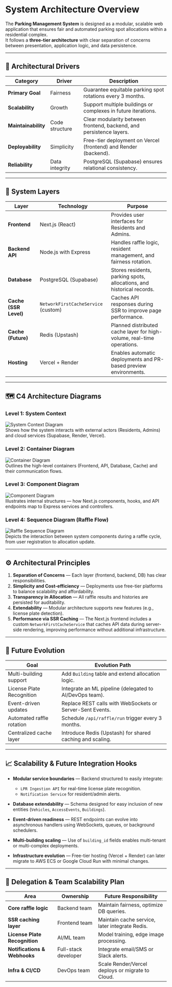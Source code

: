 # System Architecture Overview

The **Parking Management System** is designed as a modular, scalable web application that ensures fair and automated parking spot allocations within a residential complex.  
It follows a **three-tier architecture** with clear separation of concerns between presentation, application logic, and data persistence.

---

## 🧩 Architectural Drivers

| Category            | Driver         | Description                                                         |
| ------------------- | -------------- | ------------------------------------------------------------------- |
| **Primary Goal**    | Fairness       | Guarantee equitable parking spot rotations every 3 months.          |
| **Scalability**     | Growth         | Support multiple buildings or complexes in future iterations.       |
| **Maintainability** | Code structure | Clear modularity between frontend, backend, and persistence layers. |
| **Deployability**   | Simplicity     | Free-tier deployment on Vercel (frontend) and Render (backend).     |
| **Reliability**     | Data integrity | PostgreSQL (Supabase) ensures relational consistency.               |

---

## 🧱 System Layers

| Layer                 | Technology                          | Purpose                                                                |
| --------------------- | ----------------------------------- | ---------------------------------------------------------------------- |
| **Frontend**          | Next.js (React)                     | Provides user interfaces for Residents and Admins.                     |
| **Backend API**       | Node.js with Express                | Handles raffle logic, resident management, and fairness rotation.      |
| **Database**          | PostgreSQL (Supabase)               | Stores residents, parking spots, allocations, and historical records.  |
| **Cache (SSR Level)** | `NetworkFirstCacheService` (custom) | Caches API responses during SSR to improve page performance.           |
| **Cache (Future)**    | Redis (Upstash)                     | Planned distributed cache layer for high-volume, real-time operations. |
| **Hosting**           | Vercel + Render                     | Enables automatic deployments and PR-based preview environments.       |

---

## 🗺️ C4 Architecture Diagrams

### Level 1: System Context

![System Context Diagram](./system-context-diagram.jpeg)  
Shows how the system interacts with external actors (Residents, Admins) and cloud services (Supabase, Render, Vercel).

### Level 2: Container Diagram

![Container Diagram](./container-diagram.jpeg)  
Outlines the high-level containers (Frontend, API, Database, Cache) and their communication flows.

### Level 3: Component Diagram

![Component Diagram](./component-diagram.jpeg)  
Illustrates internal structures — how Next.js components, hooks, and API endpoints map to Express services and controllers.

### Level 4: Sequence Diagram (Raffle Flow)

![Raffle Sequence Diagram](./sequence-diagram-raffle.jpeg)  
Depicts the interaction between system components during a raffle cycle, from user registration to allocation update.

---

## ⚙️ Architectural Principles

1. **Separation of Concerns** — Each layer (frontend, backend, DB) has clear responsibilities.
2. **Simplicity and Cost-efficiency** — Deployments use free-tier platforms to balance scalability and affordability.
3. **Transparency in Allocation** — All raffle results and histories are persisted for auditability.
4. **Extendability** — Modular architecture supports new features (e.g., license plate detection).
5. **Performance via SSR Caching** — The Next.js frontend includes a custom `NetworkFirstCacheService` that caches API data during server-side rendering, improving performance without additional infrastructure.

---

## 🚀 Future Evolution

| Goal                      | Evolution Path                                            |
| ------------------------- | --------------------------------------------------------- |
| Multi-building support    | Add `Building` table and extend allocation logic.         |
| License Plate Recognition | Integrate an ML pipeline (delegated to AI/DevOps team).   |
| Event-driven updates      | Replace REST calls with WebSockets or Server-Sent Events. |
| Automated raffle rotation | Schedule `/api/raffle/run` trigger every 3 months.        |
| Centralized cache layer   | Introduce Redis (Upstash) for shared caching and scaling. |

---

## 📈 Scalability & Future Integration Hooks

- **Modular service boundaries** — Backend structured to easily integrate:

  - `LPR Ingestion API` for real-time license plate recognition.
  - `Notification Service` for resident/admin alerts.

- **Database extendability** — Schema designed for easy inclusion of new entities (`Vehicles`, `AccessEvents`, `Buildings`).

- **Event-driven readiness** — REST endpoints can evolve into asynchronous handlers using WebSockets, queues, or background schedulers.

- **Multi-building scaling** — Use of `building_id` fields enables multi-tenant or multi-complex deployments.

- **Infrastructure evolution** — Free-tier hosting (Vercel + Render) can later migrate to AWS ECS or Google Cloud Run with minimal changes.

---

## 🧭 Delegation & Team Scalability Plan

| Area                          | Ownership            | Future Responsibility                            |
| ----------------------------- | -------------------- | ------------------------------------------------ |
| **Core raffle logic**         | Backend team         | Maintain fairness, optimize DB queries.          |
| **SSR caching layer**         | Frontend team        | Maintain cache service, later integrate Redis.   |
| **License Plate Recognition** | AI/ML team           | Model training, edge image processing.           |
| **Notifications & Webhooks**  | Full-stack developer | Integrate email/SMS or Slack alerts.             |
| **Infra & CI/CD**             | DevOps team          | Scale Render/Vercel deploys or migrate to Cloud. |
